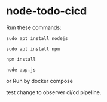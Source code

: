 # node-todo-cicd

Run these commands:


`sudo apt install nodejs`


`sudo apt install npm`


`npm install`

`node app.js`

or Run by docker compose

test change to observer ci/cd pipeline.

